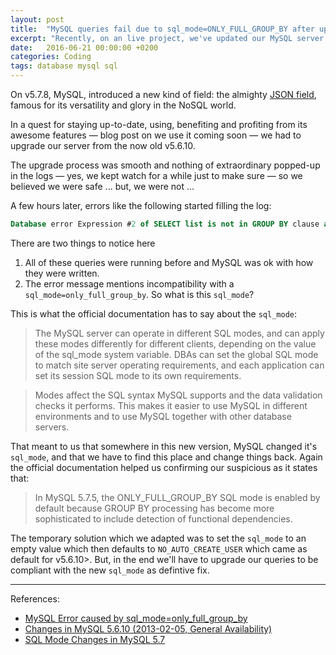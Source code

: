 ```yaml
---
layout: post
title:  "MySQL queries fail due to sql_mode=ONLY_FULL_GROUP_BY after updating to v5.7.*"
excerpt: "Recently, on an live project, we've updated our MySQL server version so we could use the new JSON field introduced in v5.7.8. We were succesful in our quest, but, what we didn't expect, was the following stream of errors in queries. Find in this post, what caused these errors and how we fixed them (or at least circunvented for the time being)"
date:   2016-06-21 00:00:00 +0200
categories: Coding
tags: database mysql sql
---
```


On v5.7.8, MySQL, introduced a new kind of field: the almighty [JSON field](https://dev.mysql.com/doc/refman/5.7/en/json.html), famous for its versatility and glory in the NoSQL world.

In a quest for staying up-to-date, using, benefiting and profiting from its awesome features &mdash; blog post on we use it coming soon &mdash; we had to upgrade our server from the now old v5.6.10.

The upgrade process was smooth and nothing of extraordinary popped-up in the logs &mdash; yes, we kept watch for a while just to make sure &mdash; so we believed we were safe ... but, we were not ...

A few hours later, errors like the following started filling the log:

```sql
Database error Expression #2 of SELECT list is not in GROUP BY clause and contains nonaggregated column '<column-name>' which is not functionally dependent on columns in GROUP BY clause; this is incompatible with sql_mode=only_full_group_by for query <select-query-which-old-version-let-pass>
```

There are two things to notice here

1. All of these queries were running before and MySQL was ok with how they were written.
2. The error message mentions incompatibility with a `sql_mode=only_full_group_by`. So what is this `sql_mode`?

This is what the official documentation has to say about the `sql_mode`:

> The MySQL server can operate in different SQL modes, and can apply these modes differently for different clients, depending on the value of the sql_mode system variable. DBAs can set the global SQL mode to match site server operating requirements, and each application can set its session SQL mode to its own requirements.

> Modes affect the SQL syntax MySQL supports and the data validation checks it performs. This makes it easier to use MySQL in different environments and to use MySQL together with other database servers.


That meant to us that somewhere in this new version, MySQL changed it's `sql_mode`, and that we have to find this place and change things back. Again the official documentation helped us confirming our suspicious as it states that:

> In MySQL 5.7.5, the ONLY_FULL_GROUP_BY SQL mode is enabled by default because GROUP BY processing has become more sophisticated to include detection of functional dependencies.

The temporary solution which we adapted was to set the `sql_mode` to an empty value which then defaults to `NO_AUTO_CREATE_USER` which came as default for v5.6.10>. But, in the end we'll have to upgrade our queries to be compliant with the new `sql_mode` as defintive fix.

----
References:

- [MySQL Error caused by sql_mode=only_full_group_by](http://www.anujgakhar.com/2015/12/23/mysql-error-caused-by-sql_modeonly_full_group_by/)
- [Changes in MySQL 5.6.10 (2013-02-05, General Availability)](https://dev.mysql.com/doc/relnotes/mysql/5.6/en/news-5-6-10.html)
- [SQL Mode Changes in MySQL 5.7](https://dev.mysql.com/doc/refman/5.7/en/sql-mode.html#sql-mode-changes)
